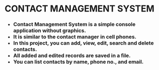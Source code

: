 # CONTACT MANAGEMENT SYSTEM
<h3>
<ul>
<li>Contact Management System is a simple console application without graphics.</li>
<li>It is similar to the contact manager in cell phones.</li>
<li>In this project, you can add, view, edit, search and delete contacts.</li>
<li>All added and edited records are saved in a file.</li>
<li>You can list contacts by name, phone no., and email.</li>
</ul>
</h3>
